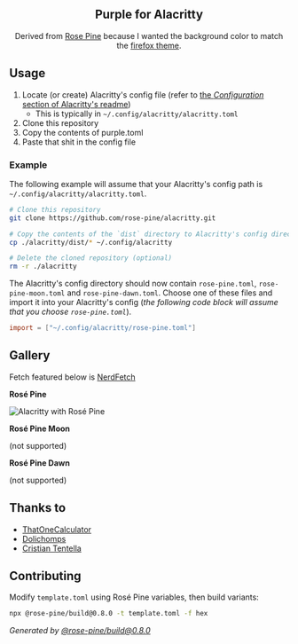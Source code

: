 <p align="center">
    <h2 align="center">Purple for Alacritty</h2>
</p>

<p align="center">Derived from <a href="https://rosepinetheme.com">Rose Pine</a> because I wanted the background color to match the <a href="https://addons.mozilla.org/en-US/firefox/addon/rose-pine-dark-theme/">firefox theme</a>.</p>

## Usage

1. Locate (or create) Alacritty's config file (refer to [the *Configuration* section of Alacritty's readme](https://github.com/alacritty/alacritty/tree/master#configuration))
    - This is typically in `~/.config/alacritty/alacritty.toml`
3. Clone this repository
4. Copy the contents of purple.toml
5. Paste that shit in the config file

### Example

The following example will assume that your Alacritty's config path is `~/.config/alacritty/alacritty.toml`.

```sh
# Clone this repository
git clone https://github.com/rose-pine/alacritty.git

# Copy the contents of the `dist` directory to Alacritty's config directory
cp ./alacritty/dist/* ~/.config/alacritty

# Delete the cloned repository (optional)
rm -r ./alacritty
```

The Alacritty's config directory should now contain `rose-pine.toml`, `rose-pine-moon.toml` and `rose-pine-dawn.toml`. Choose one of these files and import it into your Alacritty's config (*the following code block will assume that you choose `rose-pine.toml`*).

```toml
import = ["~/.config/alacritty/rose-pine.toml"]
```

## Gallery

Fetch featured below is [NerdFetch](https://github.com/thatonecalculator/nerdfetch)

**Rosé Pine**

![Alacritty with Rosé Pine](https://cdn.discordapp.com/attachments/767173835698208799/806313418319462440/unknown.png)

**Rosé Pine Moon**

(not supported)

**Rosé Pine Dawn**

(not supported)

## Thanks to

- [ThatOneCalculator](https://github.com/thatonecalculator)
- [Dolichomps](https://github.com/Dolichomps)
- [Cristian Tentella](https://github.com/cristian-tentella)

## Contributing

Modify `template.toml` using Rosé Pine variables, then build variants:

<!-- #rose-pine-build -->

```sh
npx @rose-pine/build@0.8.0 -t template.toml -f hex
```

_Generated by [@rose-pine/build@0.8.0](https://github.com/rose-pine/build)_

<!-- /rose-pine-build -->
